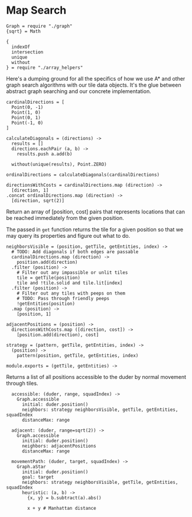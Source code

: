 Map Search
==========

    Graph = require "./graph"
    {sqrt} = Math

    {
      indexOf
      intersection
      unique
      without
    } = require "./array_helpers"

Here's a dumping ground for all the specifics of how we use A* and other graph
search algorithms with our tile data objects. It's the glue between
abstract graph searching and our concrete implementation.

    cardinalDirections = [
      Point(0, -1)
      Point(1, 0)
      Point(0, 1)
      Point(-1, 0)
    ]

    calculateDiagonals = (directions) ->
      results = []
      directions.eachPair (a, b) ->
        results.push a.add(b)

      without(unique(results), Point.ZERO)

    ordinalDirections = calculateDiagonals(cardinalDirections)

    directionsWithCosts = cardinalDirections.map (direction) ->
      [direction, 1]
    .concat ordinalDirections.map (direction) ->
      [direction, sqrt(2)]

Return an array of [position, cost] pairs that represents locations that can
be reached immediately from the given position.

The passed in `get` function returns the tile for a given position so that we
may query its properties and figure out what to do.

    neighborsVisible = (position, getTile, getEntities, index) ->
      # TODO: Add diagonals if both edges are passable
      cardinalDirections.map (direction) ->
        position.add(direction)
      .filter (position) ->
        # Filter out any impassible or unlit tiles
        tile = getTile(position)
        tile and !tile.solid and tile.lit[index]
      .filter (position) ->
        # Filter out any tiles with peeps on them
        # TODO: Pass through friendly peeps
        !getEntities(position)
      .map (position) ->
        [position, 1]

    adjacentPositions = (position) ->
      directionsWithCosts.map ([direction, cost]) ->
        [position.add(direction), cost]

    strategy = (pattern, getTile, getEntities, index) ->
      (position) ->
        pattern(position, getTile, getEntities, index)

    module.exports = (getTile, getEntities) ->

Returns a list of all positions accessible to the duder by normal movement
through tiles.

      accessible: (duder, range, squadIndex) ->
        Graph.accessible
          initial: duder.position()
          neighbors: strategy neighborsVisible, getTile, getEntities, squadIndex
          distanceMax: range

      adjacent: (duder, range=sqrt(2)) ->
        Graph.accessible
          initial: duder.position()
          neighbors: adjacentPositions
          distanceMax: range

      movementPath: (duder, target, squadIndex) ->
        Graph.aStar
          initial: duder.position()
          goal: target
          neighbors: strategy neighborsVisible, getTile, getEntities, squadIndex
          heuristic: (a, b) ->
            {x, y} = b.subtract(a).abs()

            x + y # Manhattan distance
